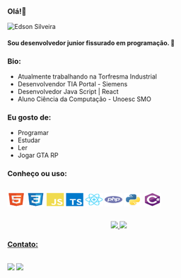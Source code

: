 ### Olá!👋

![Edson Silveira](https://img.shields.io/badge/Edson-Silveira-blue)
#### Sou desenvolvedor junior fissurado em programação. 🥷

### Bio:
-  Atualmente trabalhando na Torfresma Industrial
-  Desenvolvendor TIA Portal - Siemens
-  Desenvolvedor Java Script | React 
-  Aluno Ciência da Computação - Unoesc SMO
  
### Eu gosto de:
- Programar
- Estudar
- Ler
- Jogar GTA RP

### Conheço ou uso:

<div style="display: inline_block"><br>
  <img align="center" alt="Rafa-HTML" height="30" width="40" src="https://raw.githubusercontent.com/devicons/devicon/master/icons/html5/html5-original.svg">
  <img align="center" alt="Rafa-CSS" height="30" width="40" src="https://raw.githubusercontent.com/devicons/devicon/master/icons/css3/css3-original.svg">
  <img align="center" alt="Rafa-Js" height="30" width="40" src="https://raw.githubusercontent.com/devicons/devicon/master/icons/javascript/javascript-plain.svg">
  <img align="center" alt="Rafa-Ts" height="30" width="40" src="https://raw.githubusercontent.com/devicons/devicon/master/icons/typescript/typescript-plain.svg">
  <img align="center" alt="Rafa-React" height="30" width="40" src="https://raw.githubusercontent.com/devicons/devicon/master/icons/react/react-original.svg">
  <img align="center" alt="Rafa-Csharp" height="30" width="40" src="https://raw.githubusercontent.com/devicons/devicon/master/icons/php/php-plain.svg">
  <img align="center" alt="Rafa-Python" height="30" width="40" src="https://raw.githubusercontent.com/devicons/devicon/master/icons/python/python-original.svg">
  <img align="center" alt="Rafa-Python" height="30" width="40" src="https://raw.githubusercontent.com/devicons/devicon/master/icons/csharp/csharp-original.svg">
</div>
<br/><br/>
<div align="center">
  <a href="https://github.com/edson242">
  <img height="180em" src="https://github-readme-stats.vercel.app/api?username=edson242&show_icons=true&theme=dark&include_all_commits=true&count_private=true"/>
  <img height="180em" src="https://github-readme-stats.vercel.app/api/top-langs/?username=edson242&layout=compact&langs_count=7&theme=dark"/>
</div>

### Contato:
<br/>
<div> 
  <a href="https://instagram.com/edson._silveira" target="_blank"><img src="https://img.shields.io/badge/-Instagram-%23E4405F?style=for-the-badge&logo=instagram&logoColor=white" target="_blank"></a>
  <a href="https://www.linkedin.com/in/edson-silveira-1b717a245/" target="_blank"><img src="https://img.shields.io/badge/-LinkedIn-%230077B5?style=for-the-badge&logo=linkedin&logoColor=white" target="_blank"></a> 
</div>

